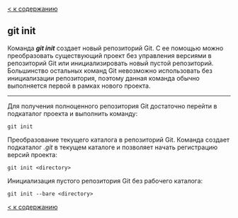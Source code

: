 [< к содержанию](./README.md)

## git init

Команда ***git init*** создает новый репозиторий Git. С ее помощью можно преобразовать существующий проект без управления версиями в репозиторий Git или инициализировать новый пустой репозиторий. Большинство остальных команд Git невозможно использовать без инициализации репозитория, поэтому данная команда обычно выполняется первой в рамках нового проекта.

---

Для получения полноценного репозитория Git достаточно перейти в подкаталог проекта и выполнить команду:

```bash=markdown
git init
```

Преобразование текущего каталога в репозиторий Git. Команда создает подкаталог *.git* в текущем каталоге и позволяет начать регистрацию версий проекта:

```bash=markdown
git init <directory>
```

Инициализация пустого репозитория Git без рабочего каталога:

```bash=markdown
git init --bare <directory>
```

[< к содержанию](./README.md)